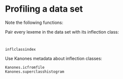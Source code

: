# Profiling a data set


Note the following functions:

Pair every lexeme in the data set with its inflection class:

```@example profiling


inflclassindex
```

Use Kanones metadata about inflection classes:

```
Kanones.icfromfile
Kanones.superclasshistogram
```



